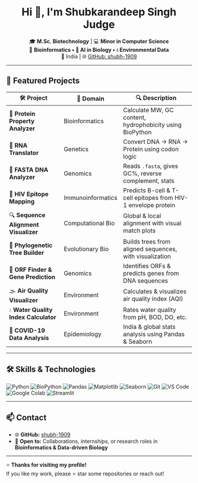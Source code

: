 <h1 align="center">Hi 👋, I'm Shubkarandeep Singh Judge</h1>

<p align="center">
🎓 <b>M.Sc. Biotechnology</b> | 💻 <b>Minor in Computer Science</b><br>
🧬 <b>Bioinformatics • 🧠 AI in Biology • 💧 Environmental Data</b><br>
📍 India | 🌐 <a href="https://github.com/shubh-1909">GitHub: shubh-1909</a>
</p>

---

## 🚀 Featured Projects

| 🛠 Project                           | 🧭 Domain            | 🔍 Description                                                    |
|-------------------------------------|----------------------|-------------------------------------------------------------------|
| 🧪 **Protein Property Analyzer**    | Bioinformatics       | Calculate MW, GC content, hydrophobicity using BioPython          |
| 🔁 **RNA Translator**               | Genetics             | Convert DNA → RNA → Protein using codon logic                     |
| 🧬 **FASTA DNA Analyzer**           | Genomics             | Reads `.fasta`, gives GC%, reverse complement, stats              |
| 🧬 **HIV Epitope Mapping**          | Immunoinformatics    | Predicts B-cell & T-cell epitopes from HIV-1 envelope protein     |
| 🔍 **Sequence Alignment Visualizer**| Computational Bio    | Global & local alignment with visual match plots                  |
| 🌳 **Phylogenetic Tree Builder**    | Evolutionary Bio     | Builds trees from aligned sequences, with visualization           |
| 🔬 **ORF Finder & Gene Prediction** | Genomics             | Identifies ORFs & predicts genes from DNA sequences               |
| 🌫 **Air Quality Visualizer**       | Environment          | Calculates & visualizes air quality index (AQI)                   |
| 💧 **Water Quality Index Calculator** | Environment       | Rates water quality from pH, BOD, DO, etc.                        |
| 🦠 **COVID-19 Data Analysis**       | Epidemiology         | India & global stats analysis using Pandas & Seaborn              |

---

## 🛠 Skills & Technologies

![Python](https://img.shields.io/badge/Python-3776AB?style=flat&logo=python&logoColor=white)
![BioPython](https://img.shields.io/badge/BioPython-FFDD44?style=flat)
![Pandas](https://img.shields.io/badge/Pandas-150458?style=flat&logo=pandas&logoColor=white)
![Matplotlib](https://img.shields.io/badge/Matplotlib-0088cc?style=flat&logo=matplotlib&logoColor=white)
![Seaborn](https://img.shields.io/badge/Seaborn-138080?style=flat)
![Git](https://img.shields.io/badge/Git-F05032?style=flat&logo=git&logoColor=white)
![VS Code](https://img.shields.io/badge/VS%20Code-007ACC?style=flat&logo=visual-studio-code&logoColor=white)
![Google Colab](https://img.shields.io/badge/Google%20Colab-F9AB00?style=flat&logo=googlecolab&logoColor=white)
![Streamlit](https://img.shields.io/badge/Streamlit-FF4B4B?style=flat&logo=streamlit&logoColor=white)

---


## 📫 Contact
- 🌐 **GitHub:** [shubh-1909](https://github.com/shubh-1909)
- 💬 **Open to:** Collaborations, internships, or research roles in **Bioinformatics & Data-driven Biology**

---

⭐ **Thanks for visiting my profile!**  
If you like my work, please ⭐ star some repositories or reach out!

